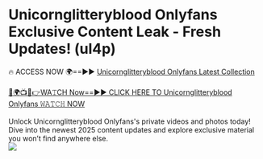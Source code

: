 # Unicornglitteryblood Onlyfans Exclusive Content Leak - Fresh Updates! (ul4p)

🔥 ACCESS NOW 🌍==►► <a href="https://tinyurl.com/kvy9nzfs" rel="nofollow">Unicornglitteryblood Onlyfans Latest Collection</a>
<br><br>
[🔴🌍📺📱👉WA𝚃CH Now==►► CLICK HERE TO Unicornglitteryblood Onlyfans 𝚆𝙰𝚃𝙲𝙷 NOW](https://tinyurl.com/kvy9nzfs)
<br><br>
Unlock Unicornglitteryblood Onlyfans's private videos and photos today! Dive into the newest 2025 content updates and explore exclusive material you won’t find anywhere else.
<br>
<a href="https://tinyurl.com/kvy9nzfs" rel="nofollow" data-target="animated-image.originalLink"><img src="https://camo.githubusercontent.com/8a4f000d20f83aca3bf7ec5f350d767afa0574a8a352519fd8cfa583a6f93a33/68747470733a2f2f692e696d6775722e636f6d2f644a486b345a712e676966" data-canonical-src="https://i.imgur.com/dJHk4Zq.gif" style="max-width: 100%; display: inline-block;" data-target="animated-image.originalImage"></a>
<br>
